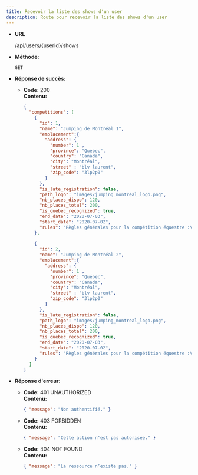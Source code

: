 ```yaml
---
title: Recevoir la liste des shows d'un user
description: Route pour recevoir la liste des shows d'un user
---
```


* **URL**

  /api/users/{userId}/shows

* **Méthode:**
  
  `GET`

* **Réponse de succès:**
  
  * **Code:** 200 <br />
    **Contenu:** 
    ```json
    {
      "competitions": [
        {
          "id": 1,
          "name": "Jumping de Montréal 1",
          "emplacement":{
            "address": {
              "number": 1 ,
              "province": "Québec",
              "country": "Canada",
              "city": "Montréal",
              "street" : "blv laurent",
              "zip_code": "3lp2p0"
            }
          },
          "is_late_registration": false,
          "path_logo": "images/jumping_montreal_logo.png",
          "nb_places_dispo": 120,
          "nb_places_total": 200,
          "is_quebec_recognized": true,
          "end_date": "2020-07-03",
          "start_date": "2020-07-02",
          "rules": "Règles générales pour la compétition équestre :\n\n1. **Attire et Équipement :**\n   - Les cavaliers doivent porter un équipement approprié, y compris des casques conformes aux normes de sécurité en vigueur."
        },
        
        {
          "id": 2,
          "name": "Jumping de Montréal 2",
          "emplacement":{
            "address": {
              "number": 1 ,
              "province": "Québec",
              "country": "Canada",
              "city": "Montréal",
              "street" : "blv laurent",
              "zip_code": "3lp2p0"
            }
          },
          "is_late_registration": false,
          "path_logo": "images/jumping_montreal_logo.png",
          "nb_places_dispo": 120,
          "nb_places_total": 200,
          "is_quebec_recognized": true,
          "end_date": "2020-07-03",
          "start_date": "2020-07-02",
          "rules": "Règles générales pour la compétition équestre :\n\n1. ..."
        }
      ]
    }
    ```

* **Réponse d'erreur:**

  * **Code:** 401 UNAUTHORIZED <br />
    **Contenu:** 
    ```json
    { "message": "Non authentifié." }
    ```

  * **Code:** 403 FORBIDDEN <br />
    **Contenu:** 
    ```json
    { "message": "Cette action n’est pas autorisée." }
    ```

  * **Code:** 404 NOT FOUND <br />
    **Contenu:** 
    ```json
    { "message": "La ressource n’existe pas." }
    ```

